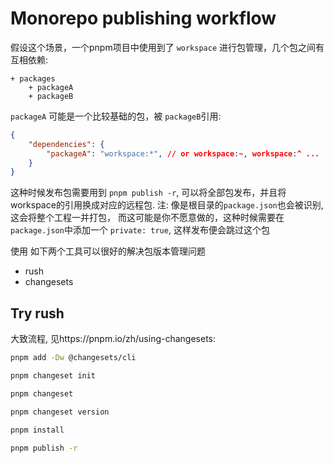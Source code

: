 # Monorepo publishing workflow

假设这个场景，一个pnpm项目中使用到了 `workspace` 进行包管理，几个包之间有互相依赖:

```text
+ packages
	+ packageA
	+ packageB
```

`packageA` 可能是一个比较基础的包，被 `packageB`引用:

```json
{
	"dependencies": {
		"packageA": "workspace:*", // or workspace:~, workspace:^ ...
	}
}
```

这种时候发布包需要用到 `pnpm publish -r`, 可以将全部包发布，并且将workspace的引用换成对应的远程包. 注: 像是根目录的`package.json`也会被识别, 这会将整个工程一并打包， 而这可能是你不愿意做的，这种时候需要在`package.json`中添加一个 `private: true`, 这样发布便会跳过这个包

使用 如下两个工具可以很好的解决包版本管理问题

- rush
- changesets

## Try rush

大致流程, 见https://pnpm.io/zh/using-changesets:

```sh
pnpm add -Dw @changesets/cli

pnpm changeset init

pnpm changeset

pnpm changeset version

pnpm install

pnpm publish -r
```